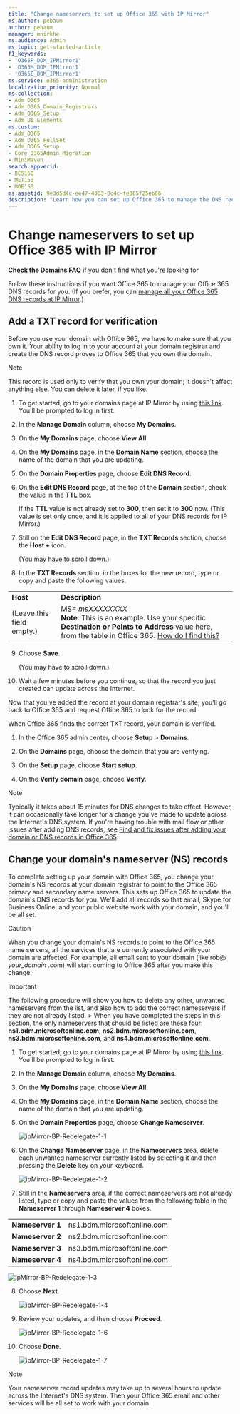 ```yaml
---
title: "Change nameservers to set up Office 365 with IP Mirror"
ms.author: pebaum
author: pebaum
manager: mnirkhe
ms.audience: Admin
ms.topic: get-started-article
f1_keywords:
- 'O365P_DOM_IPMirror1'
- 'O365M_DOM_IPMirror1'
- 'O365E_DOM_IPMirror1'
ms.service: o365-administration
localization_priority: Normal
ms.collection:
- Adm_O365
- Adm_O365_Domain_Registrars
- Adm_O365_Setup
- Adm_UI_Elements
ms.custom:
- Adm_O365
- Adm_O365_FullSet
- Adm_O365_Setup
- Core_O365Admin_Migration
- MiniMaven
search.appverid:
- BCS160
- MET150
- MOE150
ms.assetid: 9e3d5d4c-ee47-4003-8c4c-fe365f25eb66
description: "Learn how you can set up Office 365 to manage the DNS records of your custom domain at IP Mirror."
---
```


# Change nameservers to set up Office 365 with IP Mirror

 **[Check the Domains FAQ](../setup/domains-faq.md)** if you don't find what you're looking for. 
  
Follow these instructions if you want Office 365 to manage your Office 365 DNS records for you. (If you prefer, you can [manage all your Office 365 DNS records at IP Mirror](create-dns-records-at-ip-mirror.md).)
  
    
## Add a TXT record for verification

Before you use your domain with Office 365, we have to make sure that you own it. Your ability to log in to your account at your domain registrar and create the DNS record proves to Office 365 that you own the domain.
  
> [!NOTE]
> This record is used only to verify that you own your domain; it doesn't affect anything else. You can delete it later, if you like.
  
1. To get started, go to your domains page at IP Mirror by using [this link](https://customer.ipmirror.com/cctldbox/). You'll be prompted to log in first.
    
2. In the **Manage Domain** column, choose **My Domains**.
    
3. On the **My Domains** page, choose **View All**.
    
4. On the **My Domains** page, in the **Domain Name** section, choose the name of the domain that you are updating. 
    
5. On the **Domain Properties** page, choose **Edit DNS Record**.
    
6. On the **Edit DNS Record** page, at the top of the **Domain** section, check the value in the **TTL** box. 
    
    If the **TTL** value is not already set to **300**, then set it to **300** now. (This value is set only once, and it is applied to all of your DNS records for IP Mirror.)
    
7. Still on the **Edit DNS Record** page, in the **TXT Records** section, choose the **Host +** icon.
    
    (You may have to scroll down.)
    
8. In the **TXT Records** section, in the boxes for the new record, type or copy and paste the following values.
    
|||
|:-----|:-----|
|**Host** <br/> |**Description** <br/> |
|(Leave this field empty.)  <br/> |MS= *msXXXXXXXX*  <br/> **Note**: This is an example. Use your specific **Destination or Points to Address** value here, from the table in Office 365. [How do I find this?](../get-help-with-domains/information-for-dns-records.md)          |
   
9. Choose **Save**.
    
    (You may have to scroll down.)
    
10. Wait a few minutes before you continue, so that the record you just created can update across the Internet.
    
Now that you've added the record at your domain registrar's site, you'll go back to Office 365 and request Office 365 to look for the record.
  
When Office 365 finds the correct TXT record, your domain is verified.
  
1. In the Office 365 admin center, choose **Setup** \> **Domains**.
    
2. On the **Domains** page, choose the domain that you are verifying. 
    
3. On the **Setup** page, choose **Start setup**.
    
4. On the **Verify domain** page, choose **Verify**.
    
> [!NOTE]
> Typically it takes about 15 minutes for DNS changes to take effect. However, it can occasionally take longer for a change you've made to update across the Internet's DNS system. If you're having trouble with mail flow or other issues after adding DNS records, see [Find and fix issues after adding your domain or DNS records in Office 365](../get-help-with-domains/find-and-fix-issues.md). 
  
## Change your domain's nameserver (NS) records

To complete setting up your domain with Office 365, you change your domain's NS records at your domain registrar to point to the Office 365 primary and secondary name servers. This sets up Office 365 to update the domain's DNS records for you. We'll add all records so that email, Skype for Business Online, and your public website work with your domain, and you'll be all set.
  
> [!CAUTION]
> When you change your domain's NS records to point to the Office 365 name servers, all the services that are currently associated with your domain are affected. For example, all email sent to your domain (like rob@ *your_domain*  .com) will start coming to Office 365 after you make this change. 
  
> [!IMPORTANT]
>  The following procedure will show you how to delete any other, unwanted nameservers from the list, and also how to add the correct nameservers if they are not already listed. >  When you have completed the steps in this section, the only nameservers that should be listed are these four: **ns1.bdm.microsoftonline.com**, **ns2.bdm.microsoftonline.com**, **ns3.bdm.microsoftonline.com**, and **ns4.bdm.microsoftonline.com**. 
  
1. To get started, go to your domains page at IP Mirror by using [this link](https://customer.ipmirror.com/cctldbox/). You'll be prompted to log in first.
    
2. In the **Manage Domain** column, choose **My Domains**.
    
3. On the **My Domains** page, choose **View All**.
    
4. On the **My Domains** page, in the **Domain Name** section, choose the name of the domain that you are updating. 
    
5. On the **Domain Properties** page, choose **Change Nameserver**.
    
    ![ipMirror-BP-Redelegate-1-1](../media/285fb407-4bb8-468d-b708-373c064600f9.png)
  
6. On the **Change Nameserver** page, in the **Nameservers** area, delete each unwanted nameserver currently listed by selecting it and then pressing the **Delete** key on your keyboard. 
    
    ![ipMirror-BP-Redelegate-1-2](../media/412b0845-6745-4626-a74d-5502246b8457.png)
  
7. Still in the **Nameservers** area, if the correct nameservers are not already listed, type or copy and paste the values from the following table in the **Nameserver 1** through **Nameserver 4** boxes.
    
|||
|:-----|:-----|
|**Nameserver 1** <br/> |ns1.bdm.microsoftonline.com  <br/> |
|**Nameserver 2** <br/> |ns2.bdm.microsoftonline.com  <br/> |
|**Nameserver 3** <br/> |ns3.bdm.microsoftonline.com  <br/> |
|**Nameserver 4** <br/> |ns4.bdm.microsoftonline.com  <br/> |
   
   ![ipMirror-BP-Redelegate-1-3](../media/2d244f67-46c5-434a-b1ec-fc90915e9d6e.png)
  
8. Choose **Next**.
    
    ![ipMirror-BP-Redelegate-1-4](../media/2f813dd4-d7f7-428c-a5c2-51cbd5663663.png)
  
9. Review your updates, and then choose **Proceed**.
    
    ![ipMirror-BP-Redelegate-1-6](../media/3fe35a90-db5b-4076-838c-395737e26c38.png)
  
10. Choose **Done**.
    
    ![ipMirror-BP-Redelegate-1-7](../media/f15edbfa-b004-4912-a318-fc768f8df2b7.png)
  
> [!NOTE]
> Your nameserver record updates may take up to several hours to update across the Internet's DNS system. Then your Office 365 email and other services will be all set to work with your domain.